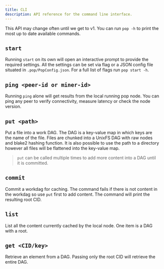 ```yaml
---
title: CLI
description: API reference for the command line interface.
---
```


This API may change often until we get to v1. You can run `pop -h` to print the most up to date available commands.

## `start`

Running `start` on its own will open an interactive prompt to provide the required settings.
All the settings can be set via flag or a JSON config file situated in `.pop/PopConfig.json`.
For a full list of flags run `pop start -h`.

## `ping <peer-id or miner-id>`

Running `ping` alone will get results from the local running pop node. You can ping any peer
to verify connectivity, measure latency or check the node version.

## `put <path>`

Put a file into a work DAG. The DAG is a key-value map in which keys are the name of the file.
Files are chunked into a UnixFS DAG with raw nodes and blake2 hashing function.
It is also possible to use the path to a directory however all files will be flattened into the key-value map.

> `put` can be called multiple times to add more content into a DAG until it is committed.

## `commit`

Commit a workdag for caching. The command fails if there is not content in the workdag so use `put` first to add content.
The command will print the resulting root CID.

## `list`

List all the content currently cached by the local node. One item is a DAG with a root.

## `get <CID/key>`

Retrieve an element from a DAG. Passing only the root CID will retrieve the entire DAG.

